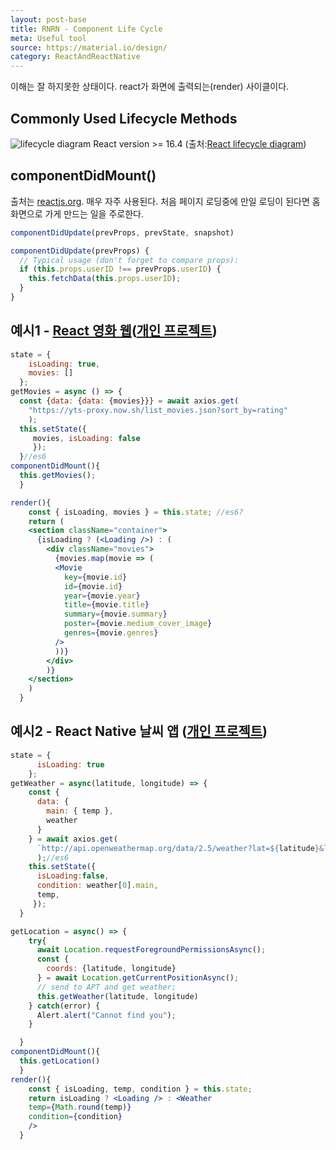 ```yaml
---
layout: post-base
title: RNRN - Component Life Cycle
meta: Useful tool
source: https://material.io/design/
category: ReactAndReactNative
---
```

이해는 잘 하지못한 상태이다. react가 화면에 출력되는(render) 사이클이다.

## Commonly Used Lifecycle Methods 
![lifecycle diagram]({{site.baseurl}}/img/21-08-28-react-1.png)
React version >= 16.4 (출처:[React lifecycle diagram](https://projects.wojtekmaj.pl/react-lifecycle-methods-diagram/))


## componentDidMount()
출처는 [reactjs.org](https://reactjs.org/docs/react-component.html#componentdidupdate). 매우 자주 사용된다. 처음 페이지 로딩중에 만일 로딩이 된다면 홈화면으로 가게 만드는 일을 주로한다. 

```jsx
componentDidUpdate(prevProps, prevState, snapshot)
```

```jsx
componentDidUpdate(prevProps) {
  // Typical usage (don't forget to compare props):
  if (this.props.userID !== prevProps.userID) {
    this.fetchData(this.props.userID);
  }
}
```
## 예시1 - [React 영화 웹](https://tomlim2.github.io/movie_2019v/)([개인 프로젝트](https://tomlim2.github.io/til/project/2021/08/25/react-movie.html))
```jsx
state = {
    isLoading: true,
    movies: []
  };
getMovies = async () => {
  const {data: {data: {movies}}} = await axios.get(
    "https://yts-proxy.now.sh/list_movies.json?sort_by=rating"
    );
  this.setState({
     movies, isLoading: false 
     });
  }//es6
componentDidMount(){
  this.getMovies();
  }

render(){
    const { isLoading, movies } = this.state; //es6?
    return (
    <section className="container">
      {isLoading ? (<Loading />) : (
        <div className="movies">
          {movies.map(movie => (
          <Movie
            key={movie.id}
            id={movie.id} 
            year={movie.year} 
            title={movie.title} 
            summary={movie.summary} 
            poster={movie.medium_cover_image} 
            genres={movie.genres} 
          />
          ))}
        </div>
        )}
    </section>
    )
  }
```
## 예시2 - React Native 날씨 앱 ([개인 프로젝트](https://tomlim2.github.io/til/project/2021/08/30/react-native-weatherApp.html))
```jsx
state = {
      isLoading: true
    };
getWeather = async(latitude, longitude) => {
    const { 
      data: {
        main: { temp },
        weather
      }  
    } = await axios.get(
      `http://api.openweathermap.org/data/2.5/weather?lat=${latitude}&lon=${longitude}&appid=${API_KEY}&units=metric`
      );//es6
    this.setState({ 
      isLoading:false, 
      condition: weather[0].main,
      temp,
     });
  }

getLocation = async() => {
    try{
      await Location.requestForegroundPermissionsAsync();
      const {
        coords: {latitude, longitude}
      } = await Location.getCurrentPositionAsync();
      // send to APT and get weather;
      this.getWeather(latitude, longitude)
    } catch(error) {
      Alert.alert("Cannot find you");
    }

  }
componentDidMount(){
  this.getLocation()
  }
render(){
    const { isLoading, temp, condition } = this.state;
    return isLoading ? <Loading /> : <Weather 
    temp={Math.round(temp)} 
    condition={condition}
    />
  }
```